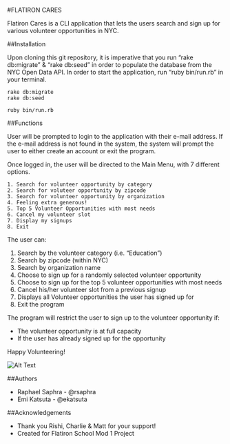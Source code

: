 #FLATIRON CARES

Flatiron Cares is a CLI application that lets the users search and sign up for various volunteer opportunities in NYC.

##Installation

Upon cloning this git repository, it is imperative that you run “rake db:migrate” & “rake db:seed” in order to populate the database from the NYC Open Data API. In order to start the application, run “ruby bin/run.rb” in your terminal.

```console
rake db:migrate
rake db:seed

ruby bin/run.rb
```

##Functions


User will be prompted to login to the application with their e-mail address.
If the e-mail address is not found in the system, the system will prompt the user to either create an account or exit the program.

Once logged in, the user will be directed to the Main Menu, with 7 different options.

```console
1. Search for volunteer opportunity by category
2. Search for voluteer opportunity by zipcode
3. Search for volunteer opportunity by organization
4. Feeling extra generous!
5. Top 5 Volunteer Opportunities with most needs
6. Cancel my volunteer slot
7. Display my signups
8. Exit
```

The user can:
 1. Search by the volunteer category (i.e. “Education”)
 2. Search by zipcode (within NYC)
 3. Search by organization name
 4. Choose to sign up for a randomly selected volunteer opportunity
 5. Choose to sign up for the top 5 volunteer opportunities with most needs
 6. Cancel his/her volunteer slot from a previous signup
 7. Displays all Volunteer opportunities the user has signed up for
 8. Exit the program

The program will restrict the user to sign up to the volunteer opportunity if:
 * The volunteer opportunity is at full capacity
 * If the user has already signed up for the opportunity

Happy Volunteering!

![Alt Text](https://media.giphy.com/media/Y8tW6EgVscvGo/giphy.gif)

##Authors

* Raphael Saphra - @rsaphra
* Emi Katsuta - @ekatsuta

##Acknowledgements

* Thank you Rishi, Charlie & Matt for your support!
* Created for Flatiron School Mod 1 Project
